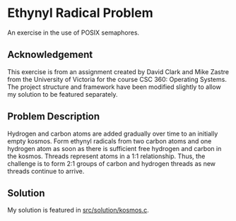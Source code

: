 # Ethynyl Radical Problem
An exercise in the use of POSIX semaphores.

## Acknowledgement
This exercise is from an assignment created by David Clark and Mike Zastre from
the University of Victoria for the course CSC 360: Operating Systems. The
project structure and framework have been modified slightly to allow my solution
to be featured separately.

## Problem Description
Hydrogen and carbon atoms are added gradually over time to an initially empty
kosmos. Form ethynyl radicals from two carbon atoms and one hydrogen atom as
soon as there is sufficient free hydrogen and carbon in the kosmos. Threads
represent atoms in a 1:1 relationship. Thus, the challenge is to form 2:1 groups
of carbon and hydrogen threads as new threads continue to arrive.

## Solution
My solution is featured in [src/solution/kosmos.c](src/solution/kosmos.c).
